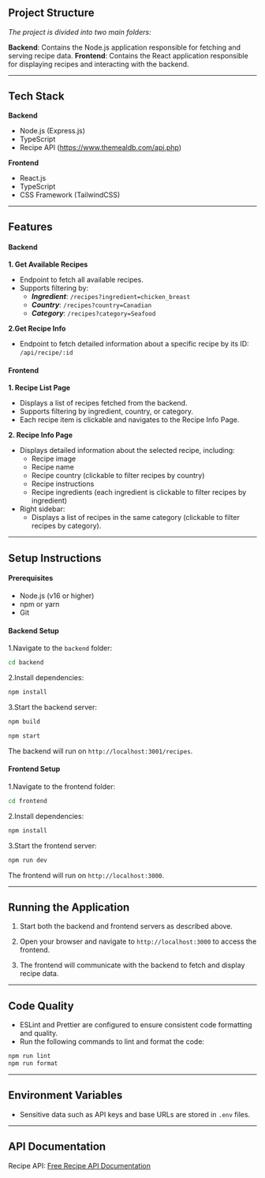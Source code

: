 ## Project Structure
_The project is divided into two main folders:_

**Backend**: Contains the Node.js application responsible for fetching and serving recipe data.
**Frontend**: Contains the React application responsible for displaying recipes and interacting with the backend.

---
## Tech Stack

**Backend**
 - Node.js (Express.js)
 - TypeScript
 - Recipe API (https://www.themealdb.com/api.php)

**Frontend**
 - React.js
 - TypeScript
 - CSS Framework (TailwindCSS)

---
## Features
#### Backend
**1. Get Available Recipes**
  - Endpoint to fetch all available recipes.
  - Supports filtering by:
      - ***Ingredient***: `/recipes?ingredient=chicken_breast`
      - ***Country***: `/recipes?country=Canadian`
      - ***Category***: `/recipes?category=Seafood`

**2.Get Recipe Info**
  - Endpoint to fetch detailed information about a specific recipe by its ID: `/api/recipe/:id`

#### Frontend
**1. Recipe List Page**
  - Displays a list of recipes fetched from the backend.
  - Supports filtering by ingredient, country, or category.
  - Each recipe item is clickable and navigates to the Recipe Info Page.

**2. Recipe Info Page**
  - Displays detailed information about the selected recipe, including:
    - Recipe image
    - Recipe name
    - Recipe country (clickable to filter recipes by country)
    - Recipe instructions
    - Recipe ingredients (each ingredient is clickable to filter recipes by ingredient)
  - Right sidebar:
    - Displays a list of recipes in the same category (clickable to filter recipes by category).

---
## Setup Instructions
#### Prerequisites
  - Node.js (v16 or higher)
  - npm or yarn
  - Git

#### Backend Setup
1.Navigate to the `backend` folder:

```bash
cd backend
```
2.Install dependencies:

```bash
npm install
```
3.Start the backend server:

```bash
npm build
```
```bash
npm start
```
The backend will run on `http://localhost:3001/recipes`.

#### Frontend Setup
1.Navigate to the frontend folder:

```bash
cd frontend
```
2.Install dependencies:

```bash
npm install
```

3.Start the frontend server:

```bash
npm run dev
```
The frontend will run on `http://localhost:3000`.

---
## Running the Application
1. Start both the backend and frontend servers as described above.

2. Open your browser and navigate to `http://localhost:3000` to access the frontend.

3. The frontend will communicate with the backend to fetch and display recipe data.

---
## Code Quality

 - ESLint and Prettier are configured to ensure consistent code formatting and quality.
 - Run the following commands to lint and format the code:

```bash
npm run lint
npm run format
```

---
## Environment Variables
 - Sensitive data such as API keys and base URLs are stored in `.env` files.

---
## API Documentation
Recipe API: [Free Recipe API Documentation](https://www.themealdb.com/api.php)